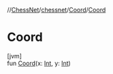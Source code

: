//[ChessNet](../../../index.md)/[chessnet](../index.md)/[Coord](index.md)/[Coord](-coord.md)

# Coord

[jvm]\
fun [Coord](-coord.md)(x: [Int](https://kotlinlang.org/api/latest/jvm/stdlib/kotlin/-int/index.html), y: [Int](https://kotlinlang.org/api/latest/jvm/stdlib/kotlin/-int/index.html))

